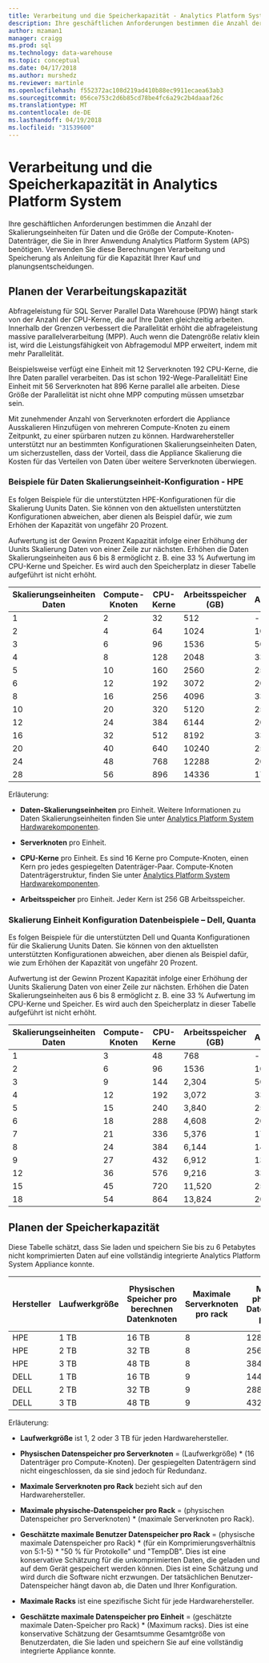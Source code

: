 ```yaml
---
title: Verarbeitung und die Speicherkapazität - Analytics Platform System | Microsoft Docs
description: Ihre geschäftlichen Anforderungen bestimmen die Anzahl der Skalierungseinheiten für Daten und die Größe der Compute-Knoten-Datenträger, die Sie in Ihrer Anwendung Analytics Platform System (APS) benötigen.
author: mzaman1
manager: craigg
ms.prod: sql
ms.technology: data-warehouse
ms.topic: conceptual
ms.date: 04/17/2018
ms.author: murshedz
ms.reviewer: martinle
ms.openlocfilehash: f552372ac108d219ad410b88ec9911ecaea63ab3
ms.sourcegitcommit: 056ce753c2d6b85cd78be4fc6a29c2b4daaaf26c
ms.translationtype: MT
ms.contentlocale: de-DE
ms.lasthandoff: 04/19/2018
ms.locfileid: "31539600"
---
```

# <a name="processing-and-storage-capacity-in-analytics-platform-system"></a>Verarbeitung und die Speicherkapazität in Analytics Platform System
Ihre geschäftlichen Anforderungen bestimmen die Anzahl der Skalierungseinheiten für Daten und die Größe der Compute-Knoten-Datenträger, die Sie in Ihrer Anwendung Analytics Platform System (APS) benötigen. Verwenden Sie diese Berechnungen Verarbeitung und Speicherung als Anleitung für die Kapazität Ihrer Kauf und planungsentscheidungen.  
  
  
## <a name="section1"></a>Planen der Verarbeitungskapazität  
Abfrageleistung für SQL Server Parallel Data Warehouse (PDW) hängt stark von der Anzahl der CPU-Kerne, die auf Ihre Daten gleichzeitig arbeiten. Innerhalb der Grenzen verbessert die Parallelität erhöht die abfrageleistung massive parallelverarbeitung (MPP). Auch wenn die Datengröße relativ klein ist, wird die Leistungsfähigkeit von Abfragemodul MPP erweitert, indem mit mehr Parallelität.  
  
Beispielsweise verfügt eine Einheit mit 12 Serverknoten 192 CPU-Kerne, die Ihre Daten parallel verarbeiten. Das ist schon 192-Wege-Parallelität! Eine Einheit mit 56 Serverknoten hat 896 Kerne parallel alle arbeiten. Diese Größe der Parallelität ist nicht ohne MPP computing müssen umsetzbar sein.  
  
Mit zunehmender Anzahl von Serverknoten erfordert die Appliance Ausskalieren Hinzufügen von mehreren Compute-Knoten zu einem Zeitpunkt, zu einer spürbaren nutzen zu können. Hardwarehersteller unterstützt nur an bestimmten Konfigurationen Skalierungseinheiten Daten, um sicherzustellen, dass der Vorteil, dass die Appliance Skalierung die Kosten für das Verteilen von Daten über weitere Serverknoten überwiegen.  
  
### <a name="data-scale-unit-configuration-examples---hpe"></a>Beispiele für Daten Skalierungseinheit-Konfiguration - HPE  
Es folgen Beispiele für die unterstützten HPE-Konfigurationen für die Skalierung Uunits Daten. Sie können von den aktuellsten unterstützten Konfigurationen abweichen, aber dienen als Beispiel dafür, wie zum Erhöhen der Kapazität von ungefähr 20 Prozent.  
  
Aufwertung ist der Gewinn Prozent Kapazität infolge einer Erhöhung der Uunits Skalierung Daten von einer Zeile zur nächsten. Erhöhen die Daten Skalierungseinheiten aus 6 bis 8 ermöglicht z. B. eine 33 % Aufwertung im CPU-Kerne und Speicher.  Es wird auch den Speicherplatz in dieser Tabelle aufgeführt ist nicht erhöht.  
  
|Skalierungseinheiten Daten|Compute-Knoten|CPU-Kerne|Arbeitsspeicher (GB)|Aufwertung|  
|--------------------|-----------------|-------------|-----------------|----------|  
|1|2|32|512|-|  
|2|4|64|1024|100%|  
|3|6|96|1536|50%|  
|4|8|128|2048|33%|  
|5|10|160|2560|25%|  
|6|12|192|3072|20%|  
|8|16|256|4096|33%|  
|10|20|320|5120|25%|  
|12|24|384|6144|20%|  
|16|32|512|8192|33%|  
|20|40|640|10240|25%|  
|24|48|768|12288|20%|  
|28|56|896|14336|17%|  
  
Erläuterung:  
  
-   **Daten-Skalierungseinheiten** pro Einheit. Weitere Informationen zu Daten Skalierungseinheiten finden Sie unter [Analytics Platform System Hardwarekomponenten](hardware-components.md).  
  
-   **Serverknoten** pro Einheit.  
  
-   **CPU-Kerne** pro Einheit. Es sind 16 Kerne pro Compute-Knoten, einen Kern pro jedes gespiegelten Datenträger-Paar. Compute-Knoten Datenträgerstruktur, finden Sie unter [Analytics Platform System Hardwarekomponenten](hardware-components.md).  
  
-   **Arbeitsspeicher** pro Einheit. Jeder Kern ist 256 GB Arbeitsspeicher.  
  
### <a name="data-scale-unit-configuration-examples--dell-quanta"></a>Skalierung Einheit Konfiguration Datenbeispiele – Dell, Quanta  
Es folgen Beispiele für die unterstützten Dell und Quanta Konfigurationen für die Skalierung Uunits Daten. Sie können von den aktuellsten unterstützten Konfigurationen abweichen, aber dienen als Beispiel dafür, wie zum Erhöhen der Kapazität von ungefähr 20 Prozent.  
  
Aufwertung ist der Gewinn Prozent Kapazität infolge einer Erhöhung der Uunits Skalierung Daten von einer Zeile zur nächsten. Erhöhen die Daten Skalierungseinheiten aus 6 bis 8 ermöglicht z. B. eine 33 % Aufwertung im CPU-Kerne und Speicher. Es wird auch den Speicherplatz in dieser Tabelle aufgeführt ist nicht erhöht.  
  
|Skalierungseinheiten Daten|Compute-Knoten|CPU-Kerne|Arbeitsspeicher (GB)|Aufwertung|  
|--------------------|-----------------|-------------|-----------------|----------|  
|1|3|48|768|-|  
|2|6|96|1536|100%|  
|3|9|144|2,304|50%|  
|4|12|192|3,072|33%|  
|5|15|240|3,840|25%|  
|6|18|288|4,608|20%|  
|7|21|336|5,376|17%|  
|8|24|384|6,144|14%|  
|9|27|432|6,912|13%|  
|12|36|576|9,216|33%|  
|15|45|720|11,520|25%|  
|18|54|864|13,824|20%|  
  
## <a name="section2"></a>Planen der Speicherkapazität  
Diese Tabelle schätzt, dass Sie laden und speichern Sie bis zu 6 Petabytes nicht komprimierten Daten auf eine vollständig integrierte Analytics Platform System Appliance konnte. 
  
|Hersteller|Laufwerkgröße|Physischen Speicher pro berechnen Datenknoten|Maximale Serverknoten pro rack|Maximale physische-Datenspeicher pro rack|Geschätzte maximale Benutzer Datenspeicher pro rack|Maximale racks|Geschätzte maximale Benutzer Datenspeicher pro Einheit|  
|----------|--------------|------------------------------------------|----------------------------------|------------------------------------------|------------------------------------------------|-----------------|-----------------------------------------------------|  
|HPE|1 TB|16 TB|8|128 TB|320 TB|7|2,240 TB|  
|HPE|2 TB|32 TB|8|256 TB|640 TB|7|4,480 TB|  
|HPE|3 TB|48 TB|8|384 TB|960 TB|7|6,720 TB|  
|DELL|1 TB|16 TB|9|144 TB|360 TB|6|2,160 TB|  
|DELL|2 TB|32 TB|9|288 TB|720 TB|6|4.320 TB|  
|DELL|3 TB|48 TB|9|432 TB|1080 TB|6|6,480 TB|  
  
Erläuterung:  
  
-   **Laufwerkgröße** ist 1, 2 oder 3 TB für jeden Hardwarehersteller.  
  
-   **Physischen Datenspeicher pro Serverknoten** = (Laufwerkgröße) * (16 Datenträger pro Compute-Knoten). Der gespiegelten Datenträgern sind nicht eingeschlossen, da sie sind jedoch für Redundanz.  
  
-   **Maximale Serverknoten pro Rack** bezieht sich auf den Hardwarehersteller.  
  
-   **Maximale physische-Datenspeicher pro Rack** = (physischen Datenspeicher pro Serverknoten) * (maximale Serverknoten pro Rack).  
  
-   **Geschätzte maximale Benutzer Datenspeicher pro Rack** = (physische maximale Datenspeicher pro Rack) * (für ein Komprimierungsverhältnis von 5:1-5) \* "50 % für Protokolle" und "TempDB". Dies ist eine konservative Schätzung für die unkomprimierten Daten, die geladen und auf dem Gerät gespeichert werden können. Dies ist eine Schätzung und wird durch die Software nicht erzwungen. Der tatsächlichen Benutzer-Datenspeicher hängt davon ab, die Daten und Ihrer Konfiguration.  
  
-   **Maximale Racks** ist eine spezifische Sicht für jede Hardwarehersteller.  
  
-   **Geschätzte maximale Datenspeicher pro Einheit** = (geschätzte maximale Daten-Speicher pro Rack) * (Maximum racks). Dies ist eine konservative Schätzung der Gesamtsumme Gesamtgröße von Benutzerdaten, die Sie laden und speichern Sie auf eine vollständig integrierte Appliance konnte.  
  
